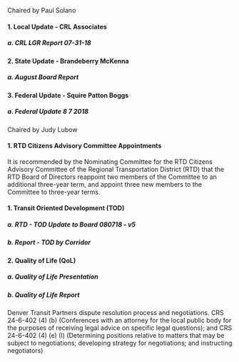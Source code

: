 Chaired by Paul Solano

#### 1. Local Update - CRL Associates

##### a. CRL LGR Report 07-31-18

#### 2. State Update - Brandeberry McKenna

##### a. August Board Report

#### 3. Federal Update - Squire Patton Boggs

##### a. Federal Update 8 7 2018

Chaired by Judy Lubow

#### 1. RTD Citizens Advisory Committee Appointments

It is recommended by the Nominating Committee for the RTD Citizens Advisory Committee of the Regional Transportation District (RTD) that the RTD Board of Directors reappoint two members of the Committee to an additional three-year term, and appoint three new members to the Committee to three-year terms.

#### 1. Transit Oriented Development (TOD)

##### a. RTD - TOD Update to Board 080718 - v5

##### b. Report - TOD by Corridor

#### 2. Quality of Life (QoL)

##### a. Quality of Life Presentation

##### b. Quality of Life Report

Denver Transit Partners dispute resolution process and negotiations. CRS 24-6-402 (4) (b) (Conferences with an attorney for the local public body for the purposes of receiving legal advice on specific legal questions); and CRS 24-6-402 (4) (e) (I) (Determining positions relative to matters that may be subject to negotiations; developing strategy for negotiations; and instructing negotiators)